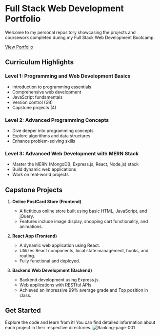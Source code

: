 # Full Stack Web Development Portfolio

Welcome to my personal repository showcasing the projects and coursework completed during my Full Stack Web Development Bootcamp.

[View Portfolio](https://www.hyperiondev.com/portfolio/HA24010012783/)

## Curriculum Highlights

### Level 1: Programming and Web Development Basics
- Introduction to programming essentials
- Comprehensive web development
- JavaScript fundamentals
- Version control (Git)
- Capstone projects (4)

### Level 2: Advanced Programming Concepts
- Dive deeper into programming concepts
- Explore algorithms and data structures
- Enhance problem-solving skills

### Level 3: Advanced Web Development with MERN Stack
- Master the MERN (MongoDB, Express.js, React, Node.js) stack
- Build dynamic web applications
- Work on real-world projects

## Capstone Projects
1. **Online PostCard Store (Frontend)**
   - A fictitious online store built using basic HTML, JavaScript, and jQuery.
   - Features include image display, shopping cart functionality, and animations.

2. **React App (Frontend)**
   - A dynamic web application using React.
   - Utilizes React components, local state management, hooks, and routing.
   - Fully functional and deployed.

3. **Backend Web Development (Backend)**
   - Backend development using Express.js.
   - Web applications with RESTful APIs.
   - Achieved an impressive 99% average grade and Top position in class.

## Get Started
Explore the code and learn from it! You can find detailed information about each project in their respective directories.
![Ranking-page-001](https://github.com/hashimaziz88/HyperionDev-WebDevBootcamp/assets/78796582/b4efd053-3a8c-49ae-a9f0-c3ea8aa2898b)

